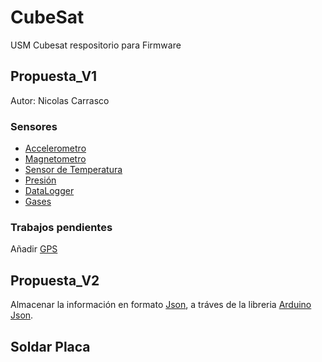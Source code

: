 # CubeSat
USM Cubesat respositorio para Firmware

## Propuesta_V1

Autor: Nicolas Carrasco


### Sensores 
- [Accelerometro](https://www.adafruit.com/product/1413)
- [Magnetometro](https://www.adafruit.com/product/3463)
- [Sensor de Temperatura](https://www.adafruit.com/product/1782)
- [Presión](https://www.adafruit.com/product/3966)
- [DataLogger](https://www.adafruit.com/product/2922)
- [Gases](https://www.adafruit.com/product/380)


### Trabajos pendientes

Añadir [GPS](https://www.adafruit.com/product/746)

## Propuesta_V2

Almacenar la información en formato [Json](https://www.json.org/json-en.html), a tráves de la libreria [Arduino Json](https://arduinojson.org/). 

## Soldar Placa

